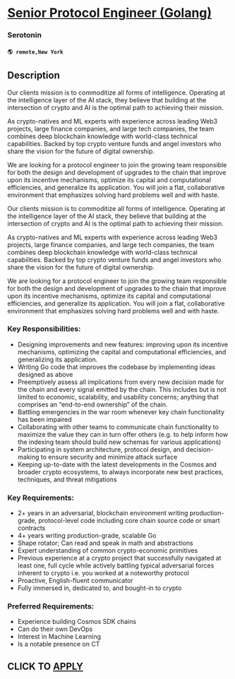 # [Senior Protocol Engineer (Golang)](https://www.remotewlb.com/apply/senior-protocol-engineer-golang)  
### Serotonin  
#### `🌎 remote,New York`  

## Description

Our clients mission is to commoditize all forms of intelligence. Operating at the intelligence layer of the AI stack, they believe that building at the intersection of crypto and AI is the optimal path to achieving their mission.

  

As crypto-natives and ML experts with experience across leading Web3 projects, large finance companies, and large tech companies, the team combines deep blockchain knowledge with world-class technical capabilities. Backed by top crypto venture funds and angel investors who share the vision for the future of digital ownership.

  

We are looking for a protocol engineer to join the growing team responsible for both the design and development of upgrades to the chain that improve upon its incentive mechanisms, optimize its capital and computational efficiencies, and generalize its application. You will join a flat, collaborative environment that emphasizes solving hard problems well and with haste.

  

Our clients mission is to commoditize all forms of intelligence. Operating at the intelligence layer of the AI stack, they believe that building at the intersection of crypto and AI is the optimal path to achieving their mission.

  

As crypto-natives and ML experts with experience across leading Web3 projects, large finance companies, and large tech companies, the team combines deep blockchain knowledge with world-class technical capabilities. Backed by top crypto venture funds and angel investors who share the vision for the future of digital ownership.

  

We are looking for a protocol engineer to join the growing team responsible for both the design and development of upgrades to the chain that improve upon its incentive mechanisms, optimize its capital and computational efficiencies, and generalize its application. You will join a flat, collaborative environment that emphasizes solving hard problems well and with haste.

  

### Key Responsibilities:

* Designing improvements and new features: improving upon its incentive mechanisms, optimizing the capital and computational efficiencies, and generalizing its application.
* Writing Go code that improves the codebase by implementing ideas designed as above
* Preemptively assess all implications from every new decision made for the chain and every signal emitted by the chain. This includes but is not limited to economic, scalability, and usability concerns; anything that comprises an “end-to-end ownership” of the chain.
* Battling emergencies in the war room whenever key chain functionality has been impaired
* Collaborating with other teams to communicate chain functionality to maximize the value they can in turn offer others (e.g. to help inform how the indexing team should build new schemas for various applications)
* Participating in system architecture, protocol design, and decision-making to ensure security and minimize attack surface
* Keeping up-to-date with the latest developments in the Cosmos and broader crypto ecosystems, to always incorporate new best practices, techniques, and threat mitigations

  

### Key Requirements:

* 2+ years in an adversarial, blockchain environment writing production-grade, protocol-level code including core chain source code or smart contracts
* 4+ years writing production-grade, scalable Go
* Shape rotator; Can read and speak in math and abstractions
* Expert understanding of common crypto-economic primitives
* Previous experience at a crypto project that successfully navigated at least one, full cycle while actively battling typical adversarial forces inherent to crypto i.e. you worked at a noteworthy protocol
* Proactive, English-fluent communicator
* Fully immersed in, dedicated to, and bought-in to crypto

  

### Preferred Requirements:

* Experience building Cosmos SDK chains
* Can do their own DevOps
* Interest in Machine Learning
* Is a notable presence on CT

  

  
## CLICK TO [APPLY](https://www.remotewlb.com/apply/senior-protocol-engineer-golang)

